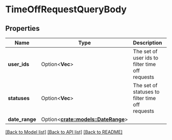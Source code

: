 # TimeOffRequestQueryBody

## Properties

Name | Type | Description | Notes
------------ | ------------- | ------------- | -------------
**user_ids** | Option<**Vec<String>**> | The set of user ids to filter time off requests | [optional]
**statuses** | Option<**Vec<String>**> | The set of statuses to filter time off requests | [optional]
**date_range** | Option<[**crate::models::DateRange**](DateRange.md)> |  | [optional]

[[Back to Model list]](../README.md#documentation-for-models) [[Back to API list]](../README.md#documentation-for-api-endpoints) [[Back to README]](../README.md)


